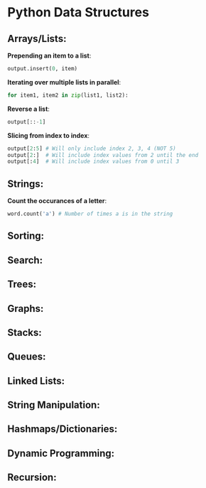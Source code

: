 # Python Data Structures

## Arrays/Lists:

**Prepending an item to a list**: 
```python
output.insert(0, item)
``` 

**Iterating over multiple lists in parallel**: 
```python
for item1, item2 in zip(list1, list2):
```

**Reverse a list**: 
```python
output[::-1]
```

**Slicing from index to index**: 
```python
output[2:5] # Will only include index 2, 3, 4 (NOT 5)
output[2:]  # Will include index values from 2 until the end
output[:4]  # Will include index values from 0 until 3
```

## Strings:

**Count the occurances of a letter**:
```python
word.count('a') # Number of times a is in the string
```

## Sorting:

## Search:

## Trees:

## Graphs:

## Stacks:

## Queues:

## Linked Lists:

## String Manipulation:

## Hashmaps/Dictionaries:

## Dynamic Programming:

## Recursion:

